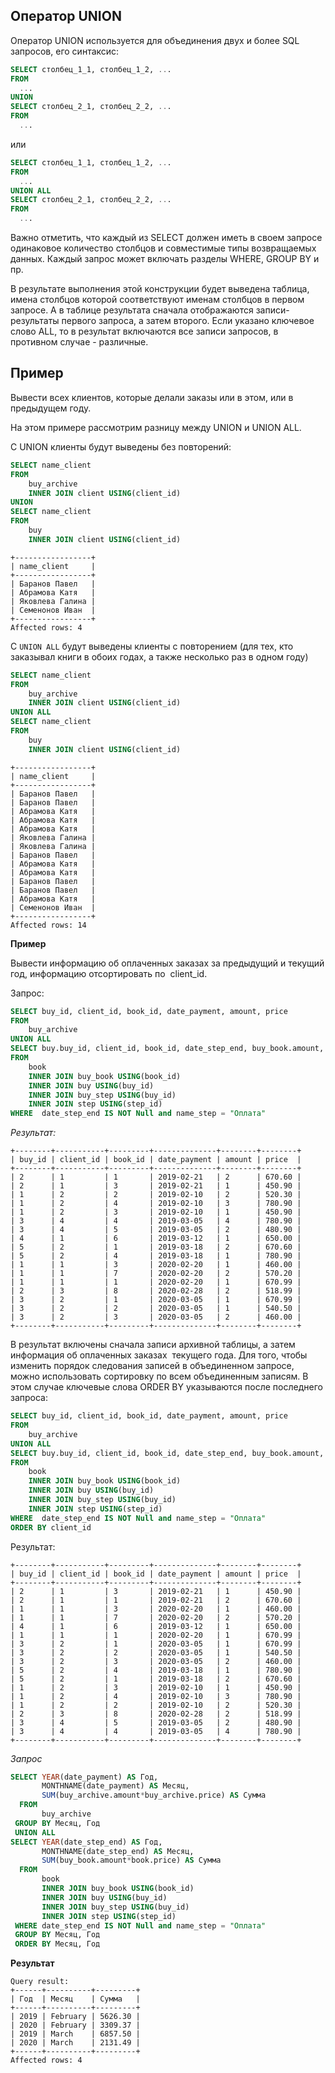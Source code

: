 ## Оператор UNION

Оператор UNION используется для объединения двух и более SQL запросов, его синтаксис:
```SQL
SELECT столбец_1_1, столбец_1_2, ...
FROM
  ...
UNION
SELECT столбец_2_1, столбец_2_2, ...
FROM
  ...
```
или

```SQL
SELECT столбец_1_1, столбец_1_2, ...
FROM
  ...
UNION ALL
SELECT столбец_2_1, столбец_2_2, ...
FROM
  ...
```

Важно отметить, что каждый из SELECT должен иметь в своем запросе одинаковое количество столбцов и  совместимые типы возвращаемых данных. Каждый запрос может включать разделы WHERE, GROUP BY и пр.

В результате выполнения этой конструкции будет выведена таблица, имена столбцов которой соответствуют именам столбцов в первом запросе. А в таблице результата сначала отображаются записи-результаты первого запроса, а затем второго. Если указано ключевое слово ALL, то в результат включаются все записи запросов, в противном случае - различные.

## Пример

Вывести всех клиентов, которые делали заказы или в этом, или в предыдущем году.

На этом примере рассмотрим разницу между UNION и UNION ALL.

С UNION клиенты будут выведены без повторений:
```SQL
SELECT name_client
FROM
    buy_archive
    INNER JOIN client USING(client_id)
UNION
SELECT name_client
FROM
    buy
    INNER JOIN client USING(client_id)
```
```    
+-----------------+
| name_client     |
+-----------------+
| Баранов Павел   |
| Абрамова Катя   |
| Яковлева Галина |
| Семенонов Иван  |
+-----------------+
Affected rows: 4
```

C ```UNION ALL``` будут выведены клиенты с повторением (для тех, кто заказывал книги в обоих годах, а также несколько раз в одном году)
```SQL
SELECT name_client
FROM
    buy_archive
    INNER JOIN client USING(client_id)
UNION ALL
SELECT name_client
FROM
    buy
    INNER JOIN client USING(client_id)

```
```    
+-----------------+
| name_client     |
+-----------------+
| Баранов Павел   |
| Баранов Павел   |
| Абрамова Катя   |
| Абрамова Катя   |
| Абрамова Катя   |
| Яковлева Галина |
| Яковлева Галина |
| Баранов Павел   |
| Абрамова Катя   |
| Абрамова Катя   |
| Баранов Павел   |
| Баранов Павел   |
| Абрамова Катя   |
| Семенонов Иван  |
+-----------------+
Affected rows: 14
```

**Пример**

Вывести информацию об оплаченных заказах за предыдущий и текущий год, информацию отсортировать по  client_id.

Запрос:
```SQL
SELECT buy_id, client_id, book_id, date_payment, amount, price
FROM
    buy_archive
UNION ALL
SELECT buy.buy_id, client_id, book_id, date_step_end, buy_book.amount, price
FROM
    book
    INNER JOIN buy_book USING(book_id)
    INNER JOIN buy USING(buy_id)
    INNER JOIN buy_step USING(buy_id)
    INNER JOIN step USING(step_id)                  
WHERE  date_step_end IS NOT Null and name_step = "Оплата"  
```

*Результат:*
```
+--------+-----------+---------+--------------+--------+--------+
| buy_id | client_id | book_id | date_payment | amount | price  |
+--------+-----------+---------+--------------+--------+--------+
| 2      | 1         | 1       | 2019-02-21   | 2      | 670.60 |
| 2      | 1         | 3       | 2019-02-21   | 1      | 450.90 |
| 1      | 2         | 2       | 2019-02-10   | 2      | 520.30 |
| 1      | 2         | 4       | 2019-02-10   | 3      | 780.90 |
| 1      | 2         | 3       | 2019-02-10   | 1      | 450.90 |
| 3      | 4         | 4       | 2019-03-05   | 4      | 780.90 |
| 3      | 4         | 5       | 2019-03-05   | 2      | 480.90 |
| 4      | 1         | 6       | 2019-03-12   | 1      | 650.00 |
| 5      | 2         | 1       | 2019-03-18   | 2      | 670.60 |
| 5      | 2         | 4       | 2019-03-18   | 1      | 780.90 |
| 1      | 1         | 3       | 2020-02-20   | 1      | 460.00 |
| 1      | 1         | 7       | 2020-02-20   | 2      | 570.20 |
| 1      | 1         | 1       | 2020-02-20   | 1      | 670.99 |
| 2      | 3         | 8       | 2020-02-28   | 2      | 518.99 |
| 3      | 2         | 1       | 2020-03-05   | 1      | 670.99 |
| 3      | 2         | 2       | 2020-03-05   | 1      | 540.50 |
| 3      | 2         | 3       | 2020-03-05   | 2      | 460.00 |
+--------+-----------+---------+--------------+--------+--------+
```
В результат включены сначала записи архивной таблицы, а затем информация об оплаченных заказах  текущего года. Для того, чтобы изменить порядок следования записей в объединенном запросе, можно использовать сортировку по всем объединенным записям. В этом случае ключевые слова ORDER BY указываются после последнего запроса: 
```SQL
SELECT buy_id, client_id, book_id, date_payment, amount, price
FROM
    buy_archive
UNION ALL
SELECT buy.buy_id, client_id, book_id, date_step_end, buy_book.amount, price
FROM
    book
    INNER JOIN buy_book USING(book_id)
    INNER JOIN buy USING(buy_id) 
    INNER JOIN buy_step USING(buy_id)
    INNER JOIN step USING(step_id)                  
WHERE  date_step_end IS NOT Null and name_step = "Оплата"
ORDER BY client_id
```

Результат:
```
+--------+-----------+---------+--------------+--------+--------+
| buy_id | client_id | book_id | date_payment | amount | price  |
+--------+-----------+---------+--------------+--------+--------+
| 2      | 1         | 3       | 2019-02-21   | 1      | 450.90 |
| 2      | 1         | 1       | 2019-02-21   | 2      | 670.60 |
| 1      | 1         | 3       | 2020-02-20   | 1      | 460.00 |
| 1      | 1         | 7       | 2020-02-20   | 2      | 570.20 |
| 4      | 1         | 6       | 2019-03-12   | 1      | 650.00 |
| 1      | 1         | 1       | 2020-02-20   | 1      | 670.99 |
| 3      | 2         | 1       | 2020-03-05   | 1      | 670.99 |
| 3      | 2         | 2       | 2020-03-05   | 1      | 540.50 |
| 3      | 2         | 3       | 2020-03-05   | 2      | 460.00 |
| 5      | 2         | 4       | 2019-03-18   | 1      | 780.90 |
| 5      | 2         | 1       | 2019-03-18   | 2      | 670.60 |
| 1      | 2         | 3       | 2019-02-10   | 1      | 450.90 |
| 1      | 2         | 4       | 2019-02-10   | 3      | 780.90 |
| 1      | 2         | 2       | 2019-02-10   | 2      | 520.30 |
| 2      | 3         | 8       | 2020-02-28   | 2      | 518.99 |
| 3      | 4         | 5       | 2019-03-05   | 2      | 480.90 |
| 3      | 4         | 4       | 2019-03-05   | 4      | 780.90 |
+--------+-----------+---------+--------------+--------+--------+
```

*Запрос*
```SQL
SELECT YEAR(date_payment) AS Год,
       MONTHNAME(date_payment) AS Месяц,
       SUM(buy_archive.amount*buy_archive.price) AS Сумма
  FROM
       buy_archive
 GROUP BY Месяц, Год       
 UNION ALL
SELECT YEAR(date_step_end) AS Год,
       MONTHNAME(date_step_end) AS Месяц,
       SUM(buy_book.amount*book.price) AS Сумма
  FROM
       book
       INNER JOIN buy_book USING(book_id)
       INNER JOIN buy USING(buy_id) 
       INNER JOIN buy_step USING(buy_id)
       INNER JOIN step USING(step_id)                  
 WHERE date_step_end IS NOT Null and name_step = "Оплата"
 GROUP BY Месяц, Год
 ORDER BY Месяц, Год
```

**Результат**
```
Query result:
+------+----------+---------+
| Год  | Месяц    | Сумма   |
+------+----------+---------+
| 2019 | February | 5626.30 |
| 2020 | February | 3309.37 |
| 2019 | March    | 6857.50 |
| 2020 | March    | 2131.49 |
+------+----------+---------+
Affected rows: 4
```
